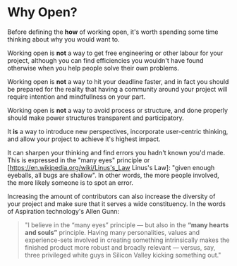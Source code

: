 # Why Open?

Before defining the **how** of working open, it's worth spending some time thinking about why you would want to.

Working open is **not** a way to get free engineering or other labour for your project, although you can find efficiencies you wouldn't have found otherwise when you help people solve their own problems.

Working open is **not** a way to hit your deadline faster, and in fact you should be prepared for the reality that having a community around your project will require intention and mindfullness on your part.

Working open is **not** a way to avoid process or structure, and done properly should make power structures transparent and participatory.

It **is** a way to introduce new perspectives, incorporate user-centric thinking, and allow your project to achieve it's highest impact.

It can sharpen your thinking and find errors you hadn't known you'd made.  This is expressed in the "many eyes" principle or [https://en.wikipedia.org/wiki/Linus's_Law Linus's Law]:  "given enough eyeballs, all bugs are shallow". In other words, the more people involved, the more likely someone is to spot an error.

Increasing the amount of contributors can also increase the diversity of your project and make sure that it serves a wide constituency.  In the words of Aspiration technology's Allen Gunn:

>"I believe in the “many eyes” principle — but also in the **“many hearts and souls”** principle. Having many personalities, values and experience-sets involved in creating something intrinsically makes the finished product more robust and broadly relevant — versus, say, three privileged white guys in Silicon Valley kicking something out."

